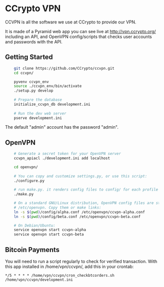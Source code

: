 CCrypto VPN 
===========

CCVPN is all the software we use at CCrypto to provide our VPN.

It is made of a Pyramid web app you can see live at
http://vpn.ccrypto.org/ including an API, and OpenVPN config/scripts that
checks user accounts and passwords with the API.


Getting Started
---------------

```bash
    git clone https://github.com/CCrypto/ccvpn.git
    cd ccvpn/

    pyvenv ccvpn_env
    source ./ccvpn_env/bin/activate
    ./setup.py develop
    
    # Prepare the database
    initialize_ccvpn_db development.ini
    
    # Run the dev web server
    pserve development.ini
```

The default "admin" account has the password "admin".

OpenVPN
-------

```bash
    # Generate a secret token for your OpenVPN server
    ccvpn_apiacl ./development.ini add localhost

    cd openvpn/
    
    # You can copy and customize settings.py, or use this script:
    ./configure.py
    
    # run make.py. it renders config files to config/ for each profile
    ./make.py

    # On a standard GNU/Linux distribution, OpenVPN config files are stored in
    # /etc/openvpn. Copy them or make links:
    ln -s $(pwd)/config/alpha.conf /etc/openvpn/ccvpn-alpha.conf
    ln -s $(pwd)/config/beta.conf /etc/openvpn/ccvpn-beta.conf

    # On Debian/Ubuntu:
    service openvpn start ccvpn-alpha
    service openvpn start ccvpn-beta
```

Bitcoin Payments
----------------

You will need to run a script regularly to check for verified transaction.
With this app installed in /home/vpn/ccvpn/, add this in your crontab:

    */5 * * * * /home/vpn/ccvpn/cron_checkbtcorders.sh /home/vpn/ccvpn/development.ini

